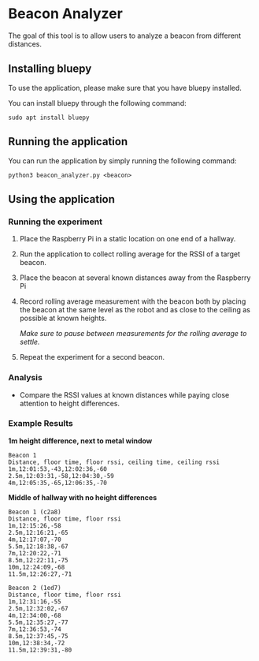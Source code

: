 # Beacon Analyzer

The goal of this tool is to allow users to analyze a beacon from different distances.

## Installing bluepy

To use the application, please make sure that you have bluepy installed.

You can install bluepy through the following command:

```
sudo apt install bluepy
```

## Running the application

You can run the application by simply running the following command:

```
python3 beacon_analyzer.py <beacon>
```

## Using the application

### Running the experiment
1. Place the Raspberry Pi in a static location on one end of a hallway.
2. Run the application to collect rolling average for the RSSI of a target beacon.
3. Place the beacon at several known distances away from the Raspberry Pi
4. Record rolling average measurement with the beacon both by placing the beacon at the same level as the robot and as close to the ceiling as possible at known heights.

    *Make sure to pause between measurements for the rolling average to settle.*

5. Repeat the experiment for a second beacon.

### Analysis
- Compare the RSSI values at known distances while paying close attention to height differences.

### Example Results

**1m height difference, next to metal window**

```
Beacon 1
Distance, floor time, floor rssi, ceiling time, ceiling rssi
1m,12:01:53,-43,12:02:36,-60
2.5m,12:03:31,-58,12:04:30,-59
4m,12:05:35,-65,12:06:35,-70
``````

**Middle of hallway with no height differences**

```
Beacon 1 (c2a8)
Distance, floor time, floor rssi
1m,12:15:26,-58
2.5m,12:16:21,-65
4m,12:17:07,-70
5.5m,12:18:38,-67
7m,12:20:22,-71
8.5m,12:22:11,-75
10m,12:24:09,-68
11.5m,12:26:27,-71

Beacon 2 (1ed7)
Distance, floor time, floor rssi
1m,12:31:16,-55
2.5m,12:32:02,-67
4m,12:34:00,-68
5.5m,12:35:27,-77
7m,12:36:53,-74
8.5m,12:37:45,-75
10m,12:38:34,-72
11.5m,12:39:31,-80
```